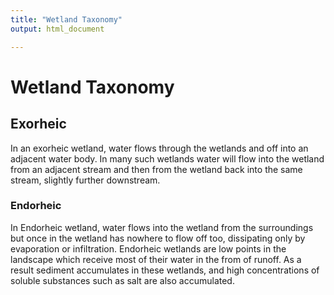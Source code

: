 ```yaml
---
title: "Wetland Taxonomy"
output: html_document

---
```


# Wetland Taxonomy

## Exorheic 
In an exorheic wetland, water flows through the wetlands and off into an adjacent water body. In many such wetlands water will flow into the wetland from an adjacent stream and then from the wetland back into the same stream, slightly further downstream.

### Endorheic 
In Endorheic wetland, water flows into the wetland from the surroundings but once in  the wetland has nowhere to flow off too, dissipating only by evaporation or infiltration. Endorheic wetlands are low points in the landscape which receive most of their water in the from of runoff. As a result sediment accumulates in these wetlands, and high concentrations of soluble substances such as salt are also accumulated. 

